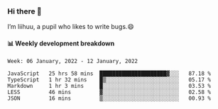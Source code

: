 ### Hi there 👋
I’m liihuu, a pupil who likes to write bugs.😄


#### 📊 Weekly development breakdown
<!--START_SECTION:waka-->
```text
Week: 06 January, 2022 - 12 January, 2022

JavaScript   25 hrs 58 mins  █████████████████████▓░░░   87.18 % 
TypeScript   1 hr 32 mins    █▒░░░░░░░░░░░░░░░░░░░░░░░   05.17 % 
Markdown     1 hr 3 mins     █░░░░░░░░░░░░░░░░░░░░░░░░   03.53 % 
LESS         46 mins         ▓░░░░░░░░░░░░░░░░░░░░░░░░   02.58 % 
JSON         16 mins         ▒░░░░░░░░░░░░░░░░░░░░░░░░   00.93 % 
```
<!--END_SECTION:waka-->

<!--
**liihuu/liihuu** is a ✨ _special_ ✨ repository because its `README.md` (this file) appears on your GitHub profile.

Here are some ideas to get you started:

- 🔭 I’m currently working on ...
- 🌱 I’m currently learning ...
- 👯 I’m looking to collaborate on ...
- 🤔 I’m looking for help with ...
- 💬 Ask me about ...
- 📫 How to reach me: ...
- 😄 Pronouns: ...
- ⚡ Fun fact: ...
-->
